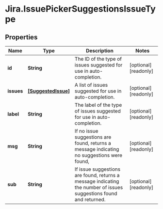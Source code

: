 # Jira.IssuePickerSuggestionsIssueType

## Properties

Name | Type | Description | Notes
------------ | ------------- | ------------- | -------------
**id** | **String** | The ID of the type of issues suggested for use in auto-completion. | [optional] [readonly] 
**issues** | [**[SuggestedIssue]**](SuggestedIssue.md) | A list of issues suggested for use in auto-completion. | [optional] [readonly] 
**label** | **String** | The label of the type of issues suggested for use in auto-completion. | [optional] [readonly] 
**msg** | **String** | If no issue suggestions are found, returns a message indicating no suggestions were found, | [optional] [readonly] 
**sub** | **String** | If issue suggestions are found, returns a message indicating the number of issues suggestions found and returned. | [optional] [readonly] 


